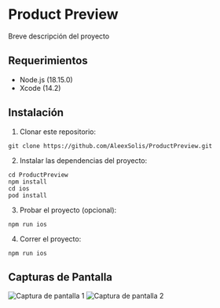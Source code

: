 # Product Preview

Breve descripción del proyecto

## Requerimientos

- Node.js (18.15.0)
- Xcode (14.2)

## Instalación

1. Clonar este repositorio:

  ```git clone https://github.com/AleexSolis/ProductPreview.git```

2. Instalar las dependencias del proyecto:

  ```
  cd ProductPreview
  npm install
  cd ios
  pod install
  ```

3. Probar el proyecto (opcional):

  ```npm run ios```

4. Correr el proyecto:

  ```npm run ios```

## Capturas de Pantalla

![Captura de pantalla 1](./screenshots/Dashboard-Version-2.png)
![Captura de pantalla 2](./screenshots/Details-Version-2.png.png)
